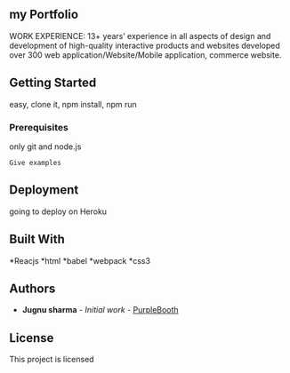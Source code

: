 ## my Portfolio

WORK EXPERIENCE: 13+ years’ experience in all aspects of design and development of high-quality interactive products and websites developed over 300 web application/Website/Mobile application, commerce website.

## Getting Started

easy, clone it, npm install, npm run

### Prerequisites

only git and node.js

```
Give examples
```



## Deployment

going to deploy on Heroku

## Built With

*Reacjs
*html
*babel
*webpack
*css3


## Authors

* **Jugnu sharma** - *Initial work* - [PurpleBooth](https://github.com/jugnush)


## License

This project is licensed 


